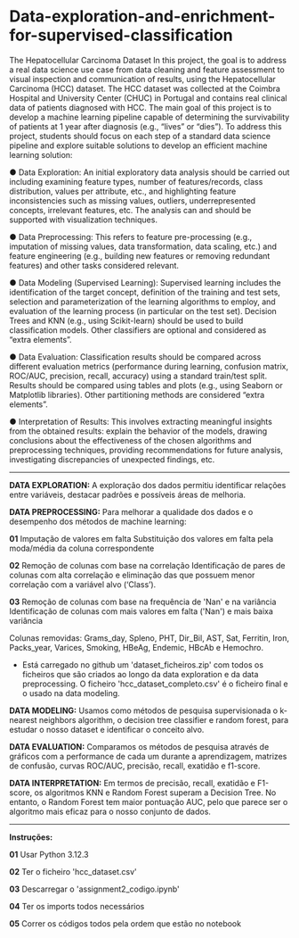 # Data-exploration-and-enrichment-for-supervised-classification
The Hepatocellular Carcinoma Dataset
In this project, the goal is to address a real data science use case from data cleaning and feature assessment to visual inspection and communication of results, using the Hepatocellular Carcinoma (HCC) dataset. The HCC dataset was collected at the Coimbra Hospital and University Center (CHUC) in Portugal and contains real clinical data of patients diagnosed with HCC. The main goal of this project is to develop a machine learning pipeline capable of determining the survivability of patients at 1 year after diagnosis (e.g., “lives” or “dies”). To address this project, students should focus on each step of a standard data science pipeline and explore suitable solutions to develop an efficient machine learning solution:

● Data Exploration: An initial exploratory data analysis should be carried out including examining feature types, number of features/records, class distribution, values per attribute, etc., and highlighting feature inconsistencies such as missing values, outliers, underrepresented concepts, irrelevant features, etc. The analysis can and should be supported with visualization techniques.

● Data Preprocessing: This refers to feature pre-processing (e.g., imputation of missing values, data transformation, data scaling, etc.) and feature engineering (e.g., building new features or removing redundant features) and other tasks considered relevant.

● Data Modeling (Supervised Learning): Supervised learning includes the identification of the target concept, definition of the training and test sets, selection and parameterization of the learning algorithms to employ, and evaluation of the learning process (in particular on the test set). Decision Trees and KNN (e.g., using Scikit-learn) should be used to build classification models. Other classifiers are optional and considered as “extra elements”.

● Data Evaluation: Classification results should be compared across different evaluation metrics (performance during learning, confusion matrix, ROC/AUC, precision, recall, accuracy) using a standard train/test split. Results should be compared using tables and plots (e.g., using Seaborn or Matplotlib libraries). Other partitioning methods are considered “extra elements”.

● Interpretation of Results: This involves extracting meaningful insights from the obtained results: explain the behavior of the models, drawing conclusions about the effectiveness of the chosen algorithms and preprocessing techniques, providing recommendations for future analysis, investigating discrepancies of unexpected findings, etc.


------

**DATA EXPLORATION:** 
A exploração dos dados permitiu identificar relações entre variáveis, destacar padrões e possíveis áreas de melhoria.
 

**DATA PREPROCESSING:**
Para melhorar a qualidade dos dados e o desempenho dos métodos de machine learning:

**01** Imputação de valores em falta
Substituição dos valores em falta pela moda/média da coluna correspondente

**02** Remoção de colunas com base na correlação
Identificação de pares de colunas com alta correlação e eliminação das que possuem menor correlação com a variável alvo (‘Class’).

**03** Remoção de colunas com base na frequência de 'Nan' e na variância
Identificação de colunas com mais valores em falta ('Nan') e mais baixa variância

Colunas removidas: Grams_day, Spleno, PHT, Dir_Bil, AST, Sat, Ferritin, Iron, Packs_year, Varices, Smoking, HBeAg, Endemic, HBcAb e Hemochro.

- Está carregado no github um 'dataset_ficheiros.zip' com todos os ficheiros que são criados ao longo da data exploration e da data preprocessing. O ficheiro 'hcc_dataset_completo.csv' é o ficheiro final e o usado na data modeling.

**DATA MODELING:**
Usamos como métodos de pesquisa supervisionada o k-nearest neighbors algorithm, o decision tree classifier e random forest, para estudar o nosso dataset e identificar o conceito alvo.


**DATA EVALUATION:**
Comparamos os métodos de pesquisa através de gráficos com a performance de cada um durante a aprendizagem, matrizes de confusão, curvas ROC/AUC, precisão, recall, exatidão e f1-score.


**DATA INTERPRETATION:**
Em termos de precisão, recall, exatidão e F1-score, os algoritmos KNN e Random Forest superam a Decision Tree. No entanto, o Random Forest tem maior pontuação AUC, pelo que parece ser o algoritmo mais eficaz para o nosso conjunto de dados.


------

**Instruções:**

**01** Usar Python 3.12.3

**02** Ter o ficheiro 'hcc_dataset.csv'

**03** Descarregar o 'assignment2_codigo.ipynb'

**04** Ter os imports todos necessários 

**05** Correr os códigos todos pela ordem que estão no notebook

